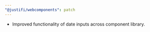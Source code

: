 ```yaml
---
"@justifi/webcomponents": patch
---
```


- Improved functionality of date inputs across component library.
